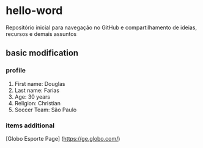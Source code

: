 # hello-word
Repositório inicial para navegação no GitHub e compartilhamento de ideias, recursos e demais assuntos

## basic modification

### profile
1. First name: Douglas
2. Last name: Farias
3. Age: 30 years
4. Religion: Christian
5. Soccer Team: São Paulo

### items additional
[Globo Esporte Page] (https://ge.globo.com/)
